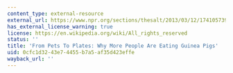 ```yaml
---
content_type: external-resource
external_url: https://www.npr.org/sections/thesalt/2013/03/12/174105739/from-pets-to-plates-why-more-people-are-eating-guinea-pigs
has_external_license_warning: true
license: https://en.wikipedia.org/wiki/All_rights_reserved
status: ''
title: 'From Pets To Plates: Why More People Are Eating Guinea Pigs'
uid: 0cfc1d32-43e7-4455-b7a5-af35d423effe
wayback_url: ''
---
```

